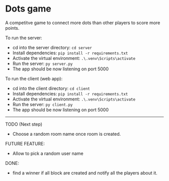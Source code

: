 # Dots game
A competitve game to connect more dots than other players to score more points.

To run the server:
- cd into the server directory: `cd server`
- Install dependencies: `pip install -r requirements.txt`
- Activate the virtual environment: `.\.venv\Scripts\activate`
- Run the server: `py server.py`
- The app should be now listening on port 5000

To run the client (web app):
- cd into the client directory: `cd client`
- Install dependencies: `pip install -r requirements.txt`
- Activate the virtual environment: `.\.venv\Scripts\activate`
- Run the server: `py client.py`
- The app should be now listening on port 5000

---
TODO (Next step)

- Choose a random room name once room is created.


FUTURE FEATURE:
- Allow to pick a random user name


DONE: 

- find a winner if all block are created and notify all the players about it.